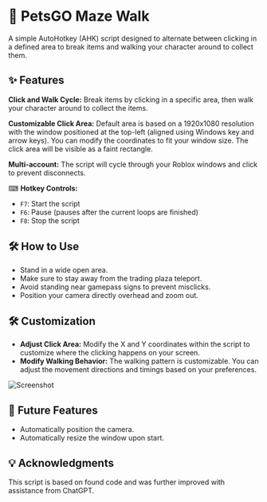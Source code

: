 # 🐾 PetsGO Maze Walk

A simple AutoHotkey (AHK) script designed to alternate between clicking in a defined area to break items and walking your character around to collect them.

## ✨ Features
 **Click and Walk Cycle:** 
 Break items by clicking in a specific area, then walk your character around to collect the items.

 **Customizable Click Area:** 
Default area is based on a 1920x1080 resolution with the window positioned at the top-left (aligned using Windows key and arrow keys). You can modify the coordinates to fit your window size. The click area will be visible as a faint rectangle.

 **Multi-account:** 
 The script will cycle through your Roblox windows and click to prevent disconnects.

⌨ **Hotkey Controls:**
  - `F7`: Start the script
  - `F6`: Pause (pauses after the current loops are finished)
  - `F8`: Stop the script

## 🛠️ How to Use
- Stand in a wide open area.
- Make sure to stay away from the trading plaza teleport.
- Avoid standing near gamepass signs to prevent misclicks.
- Position your camera directly overhead and zoom out.

## 🛠️ Customization
- **Adjust Click Area:** Modify the X and Y coordinates within the script to customize where the clicking happens on your screen.
- **Modify Walking Behavior:** The walking pattern is customizable. You can adjust the movement directions and timings based on your preferences.

![Screenshot](https://github.com/user-attachments/assets/6d4f5693-315e-4abe-9e77-e38446e70df1)

## 🚀 Future Features
- Automatically position the camera.
- Automatically resize the window upon start.

## 💡 Acknowledgments
This script is based on found code and was further improved with assistance from ChatGPT.

